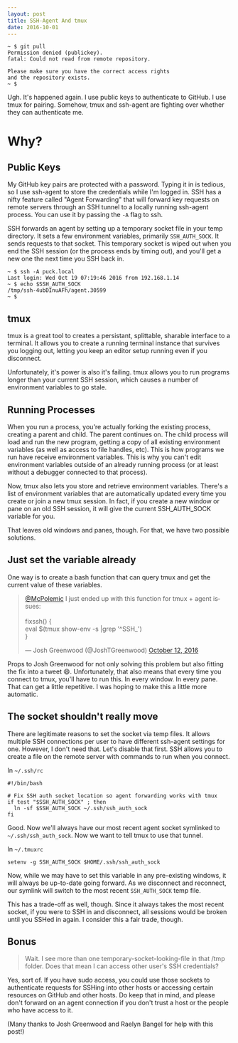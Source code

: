 ```yaml
---
layout: post
title: SSH-Agent And tmux
date: 2016-10-01
---
```


```
~ $ git pull
Permission denied (publickey).
fatal: Could not read from remote repository.

Please make sure you have the correct access rights
and the repository exists.
~ $
```

Ugh. It's happened again. I use public keys to authenticate to GitHub. I use tmux for pairing. Somehow, tmux and ssh-agent are fighting over whether they can authenticate me. 

# Why?

## Public Keys

My GitHub key pairs are protected with a password. Typing it in is tedious, so I use ssh-agent to store the credentials while I'm logged in. SSH has a nifty feature called "Agent Forwarding" that will forward key requests on remote servers through an SSH tunnel to a locally running ssh-agent process. You can use it by passing the `-A` flag to ssh.

SSH forwards an agent by setting up a temporary socket file in your temp directory. It sets a few environment variables, primarily `SSH_AUTH_SOCK`. It sends requests to that socket. This temporary socket is wiped out when you end the SSH session (or the process ends by timing out), and you'll get a new one the next time you SSH back in.

```
~ $ ssh -A puck.local
Last login: Wed Oct 19 07:19:46 2016 from 192.168.1.14
~ $ echo $SSH_AUTH_SOCK
/tmp/ssh-4ubDInuAFh/agent.30599
~ $
```

## tmux

tmux is a great tool to creates a persistant, splittable, sharable interface to a terminal. It allows you to create a running terminal instance that survives you logging out, letting you keep an editor setup running even if you disconnect. 

Unfortunately, it's power is also it's failing. tmux allows you to run programs longer than your current SSH session, which causes a number of environment variables to go stale.

## Running Processes

When you run a process, you're actually forking the existing process, creating a parent and child. The parent continues on. The child process will load and run the new program, getting a copy of all existing environment variables (as well as access to file handles, etc). This is how programs we run have receive environment variables. This is why you can't edit environment variables outside of an already running process (or at least without a debugger connected to that process).

Now, tmux also lets you store and retrieve environment variables. There's a list of environment variables that are automatically updated every time you create or join a new tmux session. In fact, if you create a new window or pane on an old SSH session, it will give the current SSH_AUTH_SOCK variable for you.

That leaves old windows and panes, though. For that, we have two possible solutions.

## Just set the variable already

One way is to create a bash function that can query tmux and get the current value of these variables. 

<blockquote class="twitter-tweet" data-conversation="none" data-lang="en"><p lang="en" dir="ltr"><a href="https://twitter.com/McPolemic">@McPolemic</a> I just ended up with this function for tmux + agent issues:<br><br>fixssh() {<br> eval $(tmux show-env -s |grep &#39;^SSH_&#39;)<br>}</p>&mdash; Josh Greenwood (@JoshTGreenwood) <a href="https://twitter.com/JoshTGreenwood/status/786251510099214336">October 12, 2016</a></blockquote> <script async src="//platform.twitter.com/widgets.js" charset="utf-8"></script>

Props to Josh Greenwood for not only solving this problem but also fitting the fix into a tweet 😄. Unfortunately, that also means that every time you connect to tmux, you'll have to run this. In every window. In every pane. That can get a little repetitive. I was hoping to make this a little more automatic.

## The socket shouldn't really move

There are legitimate reasons to set the socket via temp files. It allows multiple SSH connections per user to have different ssh-agent settings for one. However, I don't need that. Let's disable that first. SSH allows you to create a file on the remote server with commands to run when you connect.

In `~/.ssh/rc`

``` 
#!/bin/bash

# Fix SSH auth socket location so agent forwarding works with tmux
if test "$SSH_AUTH_SOCK" ; then
  ln -sf $SSH_AUTH_SOCK ~/.ssh/ssh_auth_sock
fi
```

Good. Now we'll always have our most recent agent socket symlinked to `~/.ssh/ssh_auth_sock`. Now we want to tell tmux to use that tunnel.

In `~/.tmuxrc`

```
setenv -g SSH_AUTH_SOCK $HOME/.ssh/ssh_auth_sock
```

Now, while we may have to set this variable in any pre-existing windows, it will always be up-to-date going forward. As we disconnect and reconnect, our symlink will switch to the most recent `SSH_AUTH_SOCK` temp file.

This has a trade-off as well, though. Since it always takes the most recent socket, if you were to SSH in and disconnect, all sessions would be broken until you SSHed in again. I consider this a fair trade, though.

## Bonus

> Wait. I see more than one temporary-socket-looking-file in that /tmp folder. Does that mean I can access other user's SSH credentials?

Yes, sort of. If you have sudo access, you could use those sockets to authenticate requests for SSHing into other hosts or accessing certain resources on GitHub and other hosts. Do keep that in mind, and please don't forward on an agent connection if you don't trust a host or the people who have access to it.


(Many thanks to Josh Greenwood and Raelyn Bangel for help with this post!)

